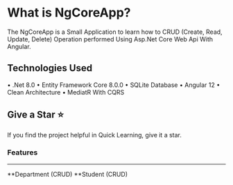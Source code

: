 # What is NgCoreApp?
The NgCoreApp is a Small Application to learn how to CRUD (Create, Read, Update, Delete) Operation performed Using Asp.Net Core Web Api With Angular.

## Technologies Used
•	.Net 8.0
•	Entity Framework Core 8.0.0
•	SQLite Database
•	Angular 12
•	Clean Architecture
•	MediatR With CQRS

## Give a Star ⭐️
If you find the project helpful in Quick Learning, give it a star. 

### Features
***
**Department (CRUD)
**Student (CRUD)

